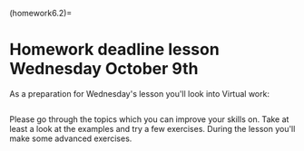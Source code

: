 (homework6.2)=
# Homework deadline lesson Wednesday October 9th

As a preparation for Wednesday's lesson you'll look into Virtual work:

```{tableofcontents}
```

Please go through the topics which you can improve your skills on. Take at least a look at the examples and try a few exercises. During the lesson you'll make some advanced exercises.